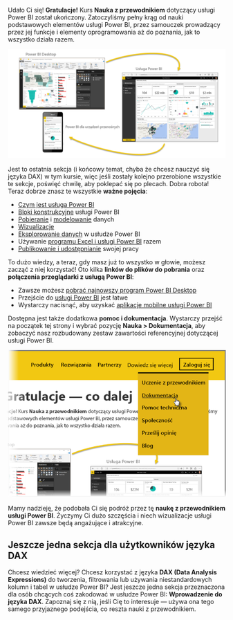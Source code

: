 Udało Ci się! **Gratulacje!** Kurs **Nauka z przewodnikiem** dotyczący usługi Power BI został ukończony. Zatoczyliśmy pełny krąg od nauki podstawowych elementów usługi Power BI, przez samouczek prowadzący przez jej funkcje i elementy oprogramowania aż do poznania, jak to wszystko działa razem.

![](media/6-5-guided-learning-completion/c0a0_2.png)

Jest to ostatnia sekcja (i końcowy temat, chyba że chcesz nauczyć się języka DAX) w tym kursie, więc jeśli zostały kolejno przerobione wszystkie te sekcje, poświęć chwilę, aby poklepać się po plecach. Dobra robota! Teraz dobrze znasz te wszystkie **ważne pojęcia**:

* [Czym jest usługa Power BI](../gettingstarted.yml#step-1)
* [Bloki konstrukcyjne](../gettingstarted.yml#step-3) usługi Power BI
* [Pobieranie](../gettingdata.yml#step-3) i [modelowanie](../modeling.yml#step-1) danych
* [Wizualizacje](../visualizations.yml#step-1)
* [Eksplorowanie danych](../exploringdata.yml#step-1) w usłudze Power BI
* Używanie [programu Excel i usługi Power BI](../powerbiandexcel.yml#step-1) razem
* [Publikowanie i udostępnianie](../publishingandsharing.yml#step-1) swojej pracy

To dużo wiedzy, a teraz, gdy masz już to wszystko w głowie, możesz zacząć z niej korzystać! Oto kilka **linków do plików do pobrania** oraz **połączenia przeglądarki z usługą Power BI**:

* Zawsze możesz [pobrać najnowszy program Power BI Desktop](https://powerbi.microsoft.com/desktop)
* Przejście do [usługi Power BI](https://powerbi.microsoft.com/) jest łatwe
* Wystarczy nacisnąć, aby uzyskać [aplikacje mobilne usługi Power BI](https://powerbi.microsoft.com/mobile/)

Dostępna jest także dodatkowa **pomoc i dokumentacja**. Wystarczy przejść na początek tej strony i wybrać pozycję **Nauka > Dokumentacja**, aby zobaczyć nasz rozbudowany zestaw zawartości referencyjnej dotyczącej usługi Power BI.

![](media/6-5-guided-learning-completion/6-5_1.png)

Mamy nadzieję, że podobała Ci się podróż przez tę **naukę z przewodnikiem usługi Power BI**. Życzymy Ci dużo szczęścia i niech wizualizacje usługi Power BI zawsze będą angażujące i atrakcyjne.

## <a name="one-more-section-for-dax-users"></a>Jeszcze jedna sekcja dla użytkowników języka DAX
Chcesz wiedzieć więcej? Chcesz korzystać z języka **DAX (Data Analysis Expressions)** do tworzenia, filtrowania lub używania niestandardowych kolumn i tabel w usłudze Power BI? Jest jeszcze jedna sekcja przeznaczona dla osób chcących coś zakodować w usłudze Power BI: **Wprowadzenie do języka DAX**. Zapoznaj się z nią, jeśli Cię to interesuje — używa ona tego samego przyjaznego podejścia, co reszta nauki z przewodnikiem.


